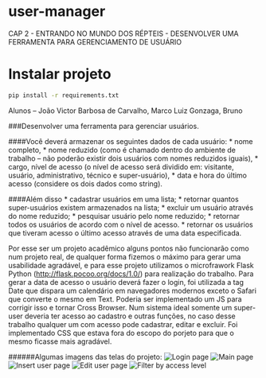 # user-manager
CAP 2 - ENTRANDO NO MUNDO DOS RÉPTEIS - DESENVOLVER UMA FERRAMENTA PARA GERENCIAMENTO DE USUÁRIO

# Instalar projeto

```sh
pip install -r requirements.txt
```

Alunos – João Victor Barbosa de Carvalho, Marco Luiz Gonzaga, Bruno


###Desenvolver uma ferramenta para gerenciar usuários. 

####Você deverá armazenar os seguintes dados de cada usuário: 
    * nome completo, 
    * nome reduzido (como é chamado dentro do ambiente de trabalho – não poderão existir dois usuários com nomes reduzidos iguais), 
    * cargo, nível de acesso (o nível de acesso será dividido em: visitante, usuário, administrativo, técnico e super-usuário), 
    * data e hora do último acesso (considere os dois dados como string).

####Além disso
    * cadastrar usuários em uma lista; 
    * retornar quantos super-usuários existem armazenados na lista; 
    * excluir um usuário através do nome reduzido; 
    * pesquisar usuário pelo nome reduzido; 
    * retornar todos os usuários de acordo com o nível de acesso. 
    * retornar os usuários que tiveram acesso o último acesso através de uma data especificada.

Por esse ser um projeto acadêmico alguns pontos não funcionarão como num projeto real, de qualquer forma fizemos o máximo para gerar uma usabilidade agradável, e para esse projeto utilizamos o microfrawork Flask Python (http://flask.pocoo.org/docs/1.0/) para realização do trabalho.
Para gerar a data de acesso o usuário deverá fazer o login, foi utilizada a tag Date que dispara um calendário em navegadores modernos exceto o Safari que converte o mesmo em Text. Poderia ser implementado um JS para corrigir isso e tornar Cross Browser.
Num sistema ideal somente um super-user deveria ter acesso ao cadastro e outras funções, no caso desse trabalho qualquer um com acesso pode cadastrar, editar e excluir.
Foi implementado CSS que estava fora do escopo do porjeto para que o mesmo ficasse mais agradável.

######Algumas imagens das telas do projeto:
![Login page](https://pentest.tools/fiap/img/login.jpg)
![Main page](https://pentest.tools/fiap/img/main-page.jpg)
![Insert user page](https://pentest.tools/fiap/img/insert-user.jpg)
![Edit user page](https://pentest.tools/fiap/img/edit-user.jpg)
![Filter by access level](https://pentest.tools/fiap/img/filter-user-by-level-access.jpg)